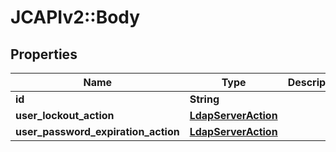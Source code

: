 # JCAPIv2::Body

## Properties
Name | Type | Description | Notes
------------ | ------------- | ------------- | -------------
**id** | **String** |  | [optional] 
**user_lockout_action** | [**LdapServerAction**](LdapServerAction.md) |  | [optional] 
**user_password_expiration_action** | [**LdapServerAction**](LdapServerAction.md) |  | [optional] 


